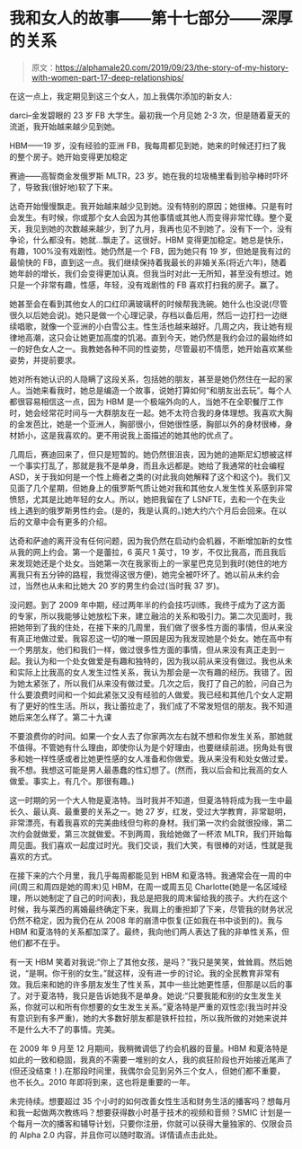 # 我和女人的故事——第十七部分——深厚的关系

> 原文：<https://alphamale20.com/2019/09/23/the-story-of-my-history-with-women-part-17-deep-relationships/>

在这一点上，我定期见到这三个女人，加上我偶尔添加的新女人:

darci–金发碧眼的 23 岁 FB 大学生。最初我一个月见她 2-3 次，但是随着夏天的流逝，我开始越来越少见到她。

HBM——19 岁，没有经验的亚洲 FB，我每周都见到她，她来的时候还打扫了我的整个房子。她开始变得更加稳定

赛迪——高智商金发俄罗斯 MLTR，23 岁。她在我的垃圾桶里看到验孕棒时吓坏了，导致我(很好地)软了下来。

达奇开始慢慢飘走。我开始越来越少见到她。没有特别的原因；她很棒。只是有时会发生。有时候，你或那个女人会因为其他事情或其他人而变得非常忙碌。整个夏天，我见到她的次数越来越少，到了九月，我再也见不到她了。没有下一个，没有争论，什么都没有。她就…飘走了。这很好。HBM 变得更加稳定。她总是快乐，有趣，100%没有戏剧性。她仍然是一个 FB，因为她只有 19 岁，但她是我有过的最愉快的 FB，直到这一点。我们继续保持着我最长的非婚关系(将近六年)，随着她年龄的增长，我们会变得更加认真。但我当时对此一无所知，甚至没有想过。她只是一个非常有趣，性感，年轻，没有戏剧性的 FB 喜欢打扫我的房子。赢了。

她甚至会在看到其他女人的口红印满玻璃杯的时候帮我洗碗。她什么也没说(尽管很久以后她会说)。她只是做一个心理记录，存档以备后用，然后一边打扫一边继续唱歌，就像一个亚洲的小白雪公主。性生活也越来越好。几周之内，我让她有规律地高潮，这只会让她更加高度的饥渴。直到今天，她仍然是我约会过的最始终如一的好色女人之一。我教她各种不同的性姿势，尽管最初不情愿，她开始喜欢某些姿势，并提前要求。

她对所有她认识的人隐瞒了这段关系，包括她的朋友，甚至是她仍然住在一起的家人。当她来看我时，她总是编造一个故事，说她打算如何“和朋友出去玩”。每个人都很容易相信这一点，因为 HBM 是一个极端外向的人，当她不在全职餐厅工作时，她会经常花时间与一大群朋友在一起。她不太符合我的身体理想。我喜欢大胸的金发芭比，她是一个亚洲人，胸部很小，但她很性感，胸部以外的身材很棒，身材娇小，这是我喜欢的。更不用说我上面描述的她其他的优点了。

几周后，赛迪回来了，但只是短暂的。她仍然很沮丧，因为她的迪斯尼幻想被这样一个事实打乱了，那就是我不是单身，而且永远都是。她给了我通常的社会编程 ASD，关于我如何是一个性上瘾者之类的(对此我向她解释了这个和这个)。我们又见面了几个星期，但她身上的俄罗斯气质让她对我和其他女人发生性关系感到非常愤怒，尤其是比她年轻的女人。所以，她把我留在了 LSNFTE，去和一个在失业线上遇到的俄罗斯男性约会。(是的，我是认真的。)她大约六个月后会回来。在以后的文章中会有更多的介绍。

达奇和萨迪的离开没有任何问题，因为我仍然在启动约会机器，不断增加新的女性从我的网上约会。第一个是蕾拉，6 英尺 1 英寸，19 岁，不仅比我高，而且我后来发现她还是个处女。当她第一次在我家街上的一家星巴克见到我时(她住的地方离我只有五分钟的路程，我觉得这很方便)，她完全被吓坏了。她以前从未约会过，当然也从未和比她大 20 岁的男生约会过(当时我 37 岁)。

没问题。到了 2009 年中期，经过两年半的约会技巧训练，我终于成为了这方面的专家，所以我能够让她放松下来，建立融洽的关系和吸引力。第二次见面时，我把她带到了我的住处，在接下来的几周里，我们做了很多性方面的事情，但从来没有真正地做过爱。我容忍这一切的唯一原因是因为我发现她是个处女。她在高中有一个男朋友，他们和我们一样，做过很多性方面的事情，但从来没有真正走到一起。我认为和一个处女做爱是有趣和独特的，因为我以前从来没有做过。我也从未和实际上比我高的女人发生过性关系，我认为那会是一次有趣的经历。我错了。因为她太紧张了，所以我们从来没有做过爱。几次之后，我打了自己的脸，问自己为什么要浪费时间和一个如此紧张又没有经验的人做爱。我已经和其他几个女人定期有了更好的性生活。所以，我让蕾拉走了，我们成了不常发短信的朋友。我不知道她后来怎么样了。第二十九课

不要浪费你的时间。如果一个女人去了你家两次左右就不想和你发生关系，那她就不值得。不管她有什么理由，即使你认为是个好理由，也要继续前进。拐角处有很多和她一样性感或者比她更性感的女人准备和你做爱。我从来没有和处女做过爱。我不想。我想这可能是男人最愚蠢的性幻想了。(然而，我以后会和比我高的女人做爱。事实上，有几个。那很有趣。)

这一时期的另一个大人物是夏洛特。当时我并不知道，但夏洛特将成为我一生中最长久、最认真、最重要的关系之一。她 27 岁，红发，受过大学教育，非常聪明，非常漂亮，有着我喜欢的完美曲线但匀称的身材。我们第一次约会就很投缘，第二次约会就做爱，第三次就做爱。不到两周，我给她做了一杯浓 MLTR，我们开始每周见面。我们喜欢一起度过时光。我们交谈，我们大笑，有很棒的对话，性就是我喜欢的方式。

在接下来的六个月里，我几乎每周都能见到 HBM 和夏洛特。我通常会在一周的中间(周三和周四是她的周末)见 HBM，在周一或周五见 Charlotte(她是一名区域经理，所以她制定了自己的时间表)，我总是把我的周末留给我的孩子。大约在这个时候，我与莱西的离婚最终确定下来，我肩上的重担卸了下来，尽管我的财务状况仍然不稳定，因为我仍在从 2008 年的崩溃中恢复(正如我在书中谈到的)。我与 HBM 和夏洛特的关系都加深了。最终，我向他们两人表达了我的非单性关系，但他们都不在乎。

有一天 HBM 笑着对我说:“你上了其他女孩，是吗？”我只是笑笑，耸耸肩。然后她说，“是啊。你干别的女生。”就这样，没有进一步的讨论。我的全民教育非常有效。我后来和她的许多朋友发生了性关系，其中一些比她更性感，但那是以后的事了。对于夏洛特，我只是告诉她我不是单身。她说:“只要我能和别的女生发生关系，你就可以和所有你想要的女生发生关系。”夏洛特是严重的双性恋(我当时并没有意识到有多严重)，她的大多数好朋友都是铁杆拉拉，所以我所做的对她来说并不是什么大不了的事情。完美。

在 2009 年 9 月至 12 月期间，我稍微调低了约会机器的音量。HBM 和夏洛特是如此的一致和稳固，我真的不需要一堆别的女人，我的疯狂阶段也开始接近尾声了(但还没结束！).在那段时间里，我偶尔会见到另外三个女人，但她们都不重要，也不长久。2010 年即将到来，这也将是重要的一年。

未完待续。想要超过 35 个小时的如何改善女性生活和财务生活的播客吗？想每月和我一起做两次教练吗？想要获得数小时基于技术的视频和音频？SMIC 计划是一个每月一次的播客和辅导计划，只要你注册，你就可以获得大量独家的、仅限会员的 Alpha 2.0 内容，并且你可以随时取消。详情请点击此处。